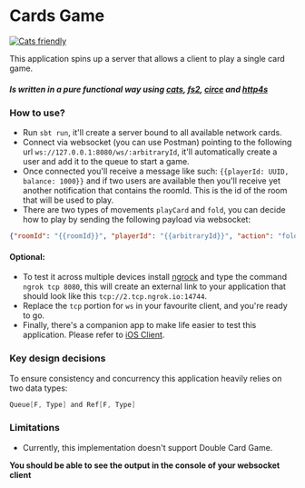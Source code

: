 # Cards Game

<a href="https://typelevel.org/cats/"><img src="https://typelevel.org/cats/img/cats-badge-tiny.png" alt="Cats friendly" /></a>


This application spins up a server that allows a client to play a single card game.

##### Is written in a pure functional way using [cats](https://typelevel.org/cats-effect/), [fs2](https://fs2.io/#/), [circe](https://circe.github.io/circe/) and [http4s](https://github.com/http4s/http4s/blob/main/examples/blaze/src/main/scala/com/example/http4s/blaze/BlazeWebSocketExample.scala)

### How to use?

- Run ```sbt run```, it'll create a server bound to all available network cards.
- Connect via websocket (you can use Postman) pointing to the following url ```ws://127.0.0.1:8080/ws/:arbitraryId```, it'll automatically create a user and add it to the queue to start a game.
- Once connected you'll receive a message like such: ```{{playerId: UUID, balance: 1000}}``` and if two users are available then you'll receive yet another notification that contains the roomId. This is the id of the room that will be used to play.
- There are two types of movements ```playCard``` and ```fold```, you can decide how to play by sending the following payload via websocket:

```json
{"roomId": "{{roomId}}", "playerId": "{{arbitraryId}}", "action": "fold"}
```

#### Optional:

- To test it across multiple devices install [ngrock](https://dashboard.ngrok.com) and type the command ```ngrok tcp 8080```, this will create an external link to your application that should look like this ```tcp://2.tcp.ngrok.io:14744```.
- Replace the ```tcp``` portion for ```ws``` in your favourite client, and you're ready to go.
- Finally, there's a companion app to make life easier to test this application. Please refer to [iOS Client](https://github.com/samgj18/cards-game-client).


### Key design decisions
To ensure consistency and concurrency this application heavily relies on two data types:
```scala 
Queue[F, Type] and Ref[F, Type]
```

### Limitations

- Currently, this implementation doesn't support Double Card Game. 

**You should be able to see the output in the console of your websocket client**

